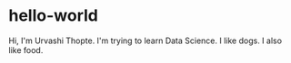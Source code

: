 # hello-world
Hi, I'm Urvashi Thopte.
I'm trying to learn Data Science.
I like dogs.
I also like food.
